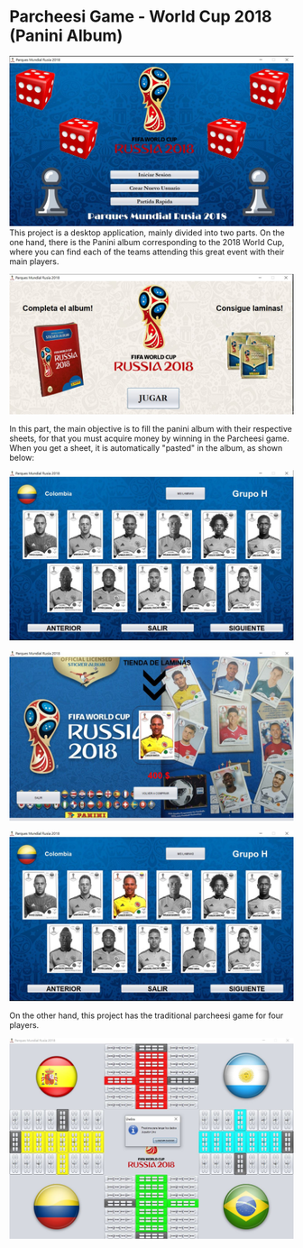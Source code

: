 # Parcheesi Game - World Cup 2018 (Panini Album)
![User Interface](./ReadmeFiles/UserInterface.JPG)
This project is a desktop application, mainly divided into two parts. On the one hand, there is the Panini album corresponding to the 2018 World Cup, where you can find each of the teams attending this great event with their main players.

![Options](./ReadmeFiles/Options.JPG)

In this part, the main objective is to fill the panini album with their respective sheets, for that you must acquire money by winning in the Parcheesi game. When you get a sheet, it is automatically "pasted" in the album, as shown below:

![Soccer Selection](./ReadmeFiles/TeamSoccer.JPG)

![Sheet](./ReadmeFiles/Lamina.JPG)

![Updated Album](./ReadmeFiles/UploadLamina.JPG)

On the other hand, this project has the traditional parcheesi game for four players.

![Parcheesi Game](./ReadmeFiles/ParcheesiGame.JPG)







